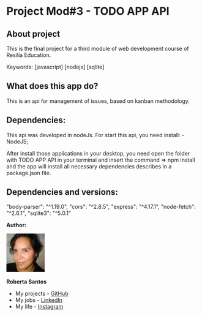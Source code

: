 # Project Mod#3 - TODO APP API
## About project
  
This is the final project for a third module of web development course of Resilia Education.

Keywords: [javascript] [nodejs] [sqlite]
 

## What does this app do?

This is an api for management of issues, based on kanban methodology.


## Dependencies:
This api was developed in nodeJs.
For start this api, you need install:
    - NodeJS;

After install those applications in your desktop, you need open the folder with TODO APP API in your terminal and insert the command => npm install and the app will install all necessary dependencies describes in a package.json file.


## Dependencies and versions:
"body-parser": "^1.19.0",
"cors": "^2.8.5",
"express": "^4.17.1",
"node-fetch": "^2.6.1",
"sqlite3": "^5.0.1"



**Author:**

<img src="./img_readme/roberta.jpg" width="100" height="100">

**Roberta Santos**
- My projects - [GitHub](https://github.com/LaDespistada1981)
- My jobs - [LinkedIn](https://www.linkedin.com/in/santosroberta)
- My life - [Instagram](https://www.instagram.com/ladespistada/)
  